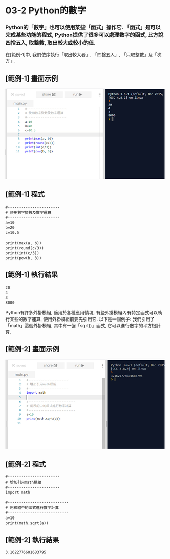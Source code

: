 # 03-2 Python的數字

### Python的「數字」也可以使用某些「函式」操作它. 「函式」是可以完成某些功能的程式, Python提供了很多可以處理數字的函式, 比方說四捨五入, 取整數, 取出較大或較小的值. 

在[範例-1]中, 我們依序執行「取出較大者」, 「四捨五入」, 「只取整數」及「次方」.

## [範例-1] 畫面示例
![GitHub Logo](/images/03-2-1.jpg)

## [範例-1] 程式
```
#-----------------------
# 使用數字變數及數字運算
#-----------------------
a=10
b=20
c=10.5

print(max(a, b))
print(round(c/3))
print(int(c/3))
print(pow(b, 3))
```

## [範例-1] 執行結果
```
20
4
3
8000
```


Python有許多外掛模組, 適用於各種應用情境. 有些外掛模組內有特定函式可以執行某些的數字運算, 使用外掛模組前要先引用它.
以下是一個例子: 我們引用了「math」這個外掛模組, 其中有一倨「sqrt()」函式, 它可以進行數字的平方根計算.

## [範例-2] 畫面示例
![GitHub Logo](/images/03-2-2.jpg)

## [範例-2] 程式
```
#-----------------------
# 增加引用math模組
#-----------------------
import math

#---------------------------
# 用模組中的函式進行數字計算
#---------------------------
a=10
print(math.sqrt(a))
```

## [範例-2] 執行結果
```
3.1622776601683795
```

